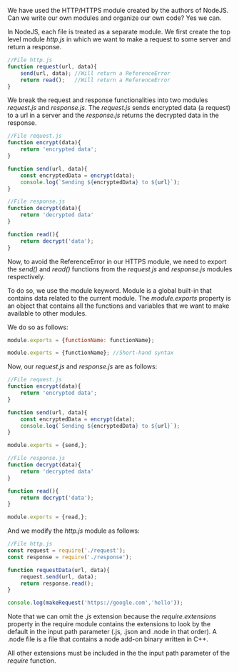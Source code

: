 
We have used the HTTP/HTTPS module created by the authors of NodeJS. Can we write our own modules and organize our own code? Yes we can. 

In NodeJS, each file is treated as a separate module. We first create the top level module *http.js* in which we want to make a request to some server and return a response.

```js 
//File http.js
function request(url, data){
	send(url, data); //Will return a ReferenceError
	return read();   //Will return a ReferenceError 
}
```

We break the request and response functionalities into two modules *request.js* and *response.js*. The *request.js* sends encrypted data (a request) to a url in a server and the *response.js* returns the decrypted data in the response.

```js 
//File request.js
function encrypt(data){
	return 'encrypted data';
}

function send(url, data){
	const encryptedData = encrypt(data);
	console.log(`Sending ${encryptedData} to ${url}`);
}
```

```js 
//File response.js
function decrypt(data){
	return 'decrypted data'
}

function read(){
	return decrypt('data');
}
```

Now, to avoid the ReferenceError in our HTTPS module, we need to export the *send()* and *read()* functions from the *request.js* and *response.js* modules respectively. 

To do so, we use the module keyword. Module is a global built-in that contains data related to the current module. The *module.exports* property is an object that contains all the functions and variables that we want to make available to other modules. 

We do so as follows: 

```js
module.exports = {functionName: functionName};

module.exports = {functionName}; //Short-hand syntax
```

Now, our *request.js* and *response.js* are as follows: 

```js 
//File request.js
function encrypt(data){
	return 'encrypted data';
}

function send(url, data){
	const encryptedData = encrypt(data);
	console.log(`Sending ${encryptedData} to ${url}`);
}

module.exports = {send,};
```

```js
//File response.js
function decrypt(data){
	return 'decrypted data'
}

function read(){
	return decrypt('data');
}

module.exports = {read,};
```

And we modify the *http.js* module as follows: 

```js 
//File http.js
const request = require('./request');
const response = require('./response');

function requestData(url, data){
	request.send(url, data); 
	return response.read();   
}

console.log(makeRequest('https://google.com','hello'));
```

Note that we can omit the *.js* extension because the *require.extensions* property in the require module contains the extensions to look by the default in the input path parameter (.js, .json and .node in that order). A .node file is a file that contains a node add-on binary written in C++. 

All other extensions must be included in the the input path parameter of the *require* function. 

